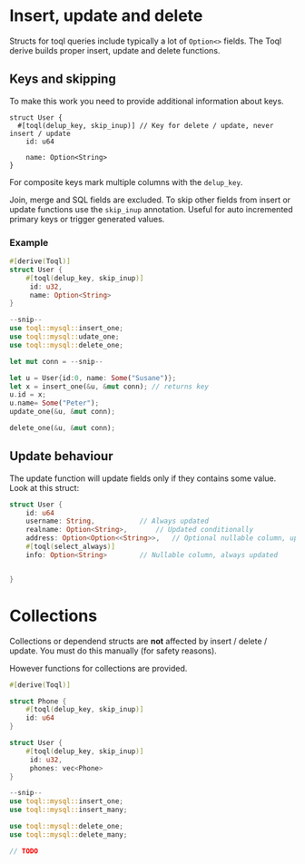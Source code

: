 
# Insert, update and delete
Structs for toql queries include typically a lot of `Option<>` fields. The Toql derive builds proper insert, update and delete functions.

## Keys and skipping
To make this work you need to provide additional information about keys.

```struct
struct User {
  #[toql(delup_key, skip_inup)] // Key for delete / update, never insert / update
	id: u64

	name: Option<String>
}
```

For composite keys mark multiple columns with the `delup_key`.

Join, merge and SQL fields are excluded. To skip other fields from insert or update functions use the `skip_inup` annotation. Useful for auto incremented primary keys or trigger generated values. 

### Example 

```rust
#[derive(Toql)]
struct User {
	#[toql(delup_key, skip_inup)]
	 id: u32,
	 name: Option<String>
}

--snip--
use toql::mysql::insert_one;
use toql::mysql::udate_one;
use toql::mysql::delete_one;

let mut conn = --snip--

let u = User{id:0, name: Some("Susane")};
let x = insert_one(&u, &mut conn); // returns key
u.id = x;
u.name= Some("Peter");
update_one(&u, &mut conn);

delete_one(&u, &mut conn);
```


## Update behaviour
The update function will update fields only if they contains some value. Look at this struct:

```rust
struct User {
	id: u64
	username: String,			// Always updated
	realname: Option<String>, 		// Updated conditionally
	address: Option<Option<<String>>, 	// Optional nullable column, updated conditionally
	#[toql(select_always)]
	info: Option<String> 		// Nullable column, always updated


}
```


# Collections
Collections or dependend structs are **not** affected by insert / delete / update. You must do this manually (for safety reasons).

However functions for collections are provided.


```rust
#[derive(Toql)]

struct Phone {
	#[toql(delup_key, skip_inup)]
	id: u64
}

struct User {
	#[toql(delup_key, skip_inup)]
	 id: u32,
	 phones: vec<Phone>
}

--snip--
use toql::mysql::insert_one;
use toql::mysql::insert_many;

use toql::mysql::delete_one;
use toql::mysql::delete_many;

// TODO



```






